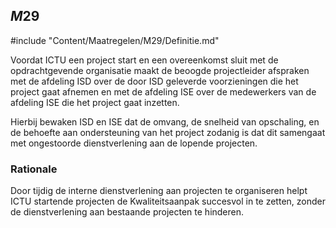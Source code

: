 ## $M29$

#include "Content/Maatregelen/M29/Definitie.md"

Voordat ICTU een project start en een overeenkomst sluit met de opdrachtgevende organisatie maakt de beoogde projectleider afspraken met de afdeling ISD over de door ISD geleverde voorzieningen die het project gaat afnemen en met de afdeling ISE over de medewerkers van de afdeling ISE die het project gaat inzetten.

Hierbij bewaken ISD en ISE dat de omvang, de snelheid van opschaling, en de behoefte aan ondersteuning van het project zodanig is dat dit samengaat met ongestoorde dienstverlening aan de lopende projecten.

### Rationale

Door tijdig de interne dienstverlening aan projecten te organiseren helpt ICTU startende projecten de Kwaliteitsaanpak succesvol in te zetten, zonder de dienstverlening aan bestaande projecten te hinderen.
